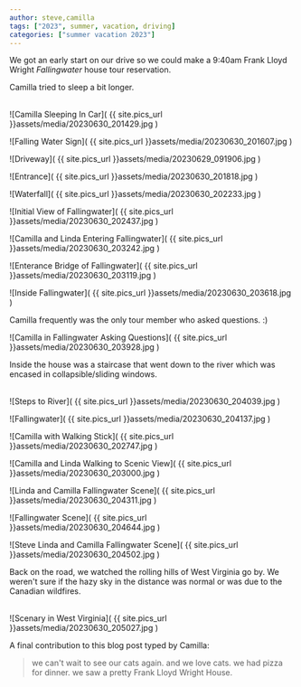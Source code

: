 ```yaml
---
author: steve,camilla
tags: ["2023", summer, vacation, driving]
categories: ["summer vacation 2023"]
---
```

We got an early start on our drive so we could make a 9:40am Frank Lloyd Wright *Fallingwater* house tour reservation.  

Camilla tried to sleep a bit longer.  
<br/>

![Camilla Sleeping In Car]( {{ site.pics_url }}assets/media/20230630_201429.jpg )
<br/>

![Falling Water Sign]( {{ site.pics_url }}assets/media/20230630_201607.jpg )
<br/>

![Driveway]( {{ site.pics_url }}assets/media/20230629_091906.jpg )
<br/>

![Entrance]( {{ site.pics_url }}assets/media/20230630_201818.jpg )
<br/>

![Waterfall]( {{ site.pics_url }}assets/media/20230630_202233.jpg )
<br/>

![Initial View of Fallingwater]( {{ site.pics_url }}assets/media/20230630_202437.jpg )
<br/>

![Camilla and Linda Entering Fallingwater]( {{ site.pics_url }}assets/media/20230630_203242.jpg )
<br/>

![Enterance Bridge of Fallingwater]( {{ site.pics_url }}assets/media/20230630_203119.jpg )
<br/>

![Inside Fallingwater]( {{ site.pics_url }}assets/media/20230630_203618.jpg )
<br/>

Camilla frequently was the only tour member who asked questions.  :) 
<br/>

![Camilla in Fallingwater Asking Questions]( {{ site.pics_url }}assets/media/20230630_203928.jpg )
<br/>

Inside the house was a staircase that went down to the river which was encased in collapsible/sliding windows.  
<br/>

![Steps to River]( {{ site.pics_url }}assets/media/20230630_204039.jpg )
<br/>

![Fallingwater]( {{ site.pics_url }}assets/media/20230630_204137.jpg )
<br/>

![Camilla with Walking Stick]( {{ site.pics_url }}assets/media/20230630_202747.jpg )
<br/>

![Camilla and Linda Walking to Scenic View]( {{ site.pics_url }}assets/media/20230630_203000.jpg )
<br/>

![Linda and Camilla Fallingwater Scene]( {{ site.pics_url }}assets/media/20230630_204311.jpg )
<br/>

![Fallingwater Scene]( {{ site.pics_url }}assets/media/20230630_204644.jpg )
<br/>

![Steve Linda and Camilla Fallingwater Scene]( {{ site.pics_url }}assets/media/20230630_204502.jpg )
<br/>

Back on the road, we watched the rolling hills of West Virginia go by. We weren't sure if the hazy sky in the distance was normal or was due to the Canadian wildfires.  
<br/>

![Scenary in West Virginia]( {{ site.pics_url }}assets/media/20230630_205027.jpg )
<br/>

A final contribution to this blog post typed by Camilla:

> we can't wait to see our cats again.
> and we love cats.
> we had pizza for dinner.
> we saw a pretty Frank Lloyd Wright House.

